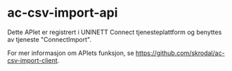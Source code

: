 # ac-csv-import-api

Dette APIet er registrert i UNINETT Connect tjenesteplattform og benyttes av tjeneste "ConnectImport".

For mer informasjon om APIets funksjon, se https://github.com/skrodal/ac-csv-import-client. 
